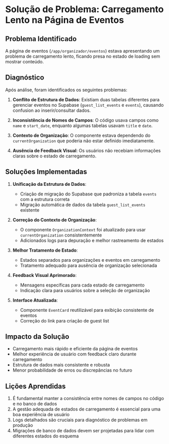 # Solução de Problema: Carregamento Lento na Página de Eventos

## Problema Identificado

A página de eventos (`/app/organizador/eventos`) estava apresentando um problema de carregamento lento, ficando presa no estado de loading sem mostrar conteúdo.

## Diagnóstico

Após análise, foram identificados os seguintes problemas:

1. **Conflito de Estrutura de Dados**: Existiam duas tabelas diferentes para gerenciar eventos no Supabase (`guest_list_events` e `events`), causando confusion ao inserir/consultar dados.

2. **Inconsistência de Nomes de Campos**: O código usava campos como `name` e `start_date`, enquanto algumas tabelas usavam `title` e `date`.

3. **Contexto de Organização**: O componente estava dependendo do `currentOrganization` que poderia não estar definido imediatamente.

4. **Ausência de Feedback Visual**: Os usuários não recebiam informações claras sobre o estado de carregamento.

## Soluções Implementadas

1. **Unificação da Estrutura de Dados**:
   - Criação de migração do Supabase que padroniza a tabela `events` com a estrutura correta
   - Migração automática de dados da tabela `guest_list_events` existente

2. **Correção do Contexto de Organização**:
   - O componente `OrganizationContext` foi atualizado para usar `currentOrganization` consistentemente
   - Adicionados logs para depuração e melhor rastreamento de estados

3. **Melhor Tratamento de Estado**:
   - Estados separados para organizações e eventos em carregamento
   - Tratamento adequado para ausência de organização selecionada

4. **Feedback Visual Aprimorado**:
   - Mensagens específicas para cada estado de carregamento
   - Indicação clara para usuários sobre a seleção de organização

5. **Interface Atualizada**:
   - Componente `EventCard` reutilizável para exibição consistente de eventos
   - Correção do link para criação de guest list

## Impacto da Solução

- Carregamento mais rápido e eficiente da página de eventos
- Melhor experiência de usuário com feedback claro durante carregamento
- Estrutura de dados mais consistente e robusta
- Menor probabilidade de erros ou discrepâncias no futuro

## Lições Aprendidas

1. É fundamental manter a consistência entre nomes de campos no código e no banco de dados
2. A gestão adequada de estados de carregamento é essencial para uma boa experiência de usuário
3. Logs detalhados são cruciais para diagnóstico de problemas em produção
4. Migrações de banco de dados devem ser projetadas para lidar com diferentes estados do esquema 